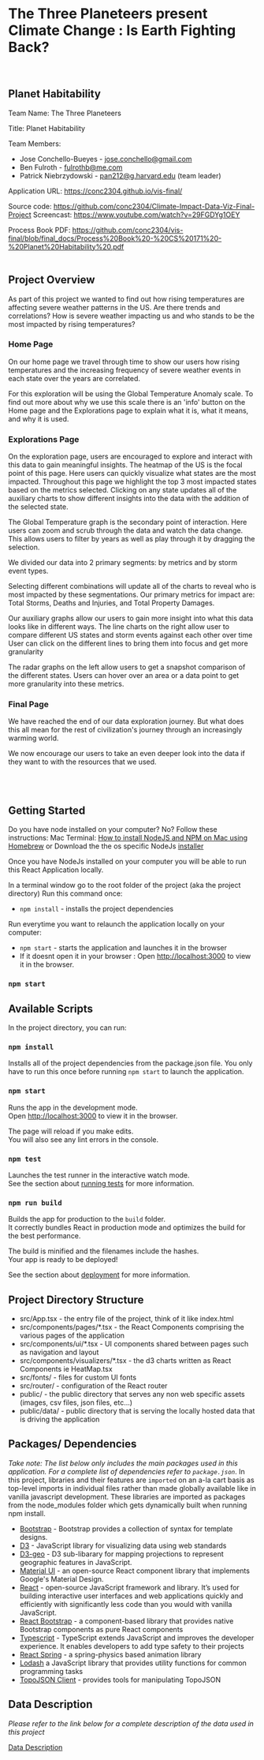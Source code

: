 # The Three Planeteers present Climate Change : Is Earth Fighting Back?

<br>

## Planet Habitability

Team Name:   The Three Planeteers

Title:   Planet Habitability

Team Members:

- Jose Conchello-Bueyes - <jose.conchello@gmail.com>
- Ben Fulroth - <fulrothb@me.com>
- Patrick Niebrzydowski - <pan212@g.harvard.edu> (team leader)

Application URL: <https://conc2304.github.io/vis-final/>

Source code:   <https://github.com/conc2304/Climate-Impact-Data-Viz-Final-Project>
Screencast:  <https://www.youtube.com/watch?v=29FGDYg1OEY>

Process Book PDF: <https://github.com/conc2304/vis-final/blob/final_docs/Process%20Book%20-%20CS%20171%20-%20Planet%20Habitability%20.pdf>
<br>
<br>

## Project Overview

As part of this project we wanted to find out how rising temperatures are affecting severe weather patterns in the US.
Are there trends and correlations?
How is severe weather impacting us and who stands to be the most impacted by rising temperatures?

### Home Page

On our home page we travel through time to show our users how rising temperatures and the increasing frequency of severe weather events in each state over the years are correlated.

For this exploration will be using the Global Temperature Anomaly scale. To find out more about why we use this scale there is an 'info' button on the Home page and the Explorations page to explain what it is, what it means, and why it is used.

### Explorations Page

On the exploration page, users are encouraged to explore and interact with this data to gain meaningful insights.
The heatmap of the US is the focal point of this page.  Here users can quickly visualize what states are the most impacted. Throughout this page we highlight the top 3 most impacted states based on the metrics selected. Clicking on any state updates all of the auxiliary charts to show different insights into the data with the addition of the selected state.

The Global Temperature graph is the secondary point of interaction.
Here users can zoom and scrub through the data and watch the data change.
This allows users to filter by years as well as play through it by dragging the selection.

We divided our data into 2 primary segments:
by metrics and by storm event types.

Selecting different combinations will update all of the charts to reveal who is most impacted by these  segmentations.
Our primary metrics for impact are:
 Total Storms, Deaths and Injuries, and Total Property Damages.

Our auxiliary graphs allow our users to gain more insight into what this data looks like in different ways.
The line charts on the right allow user to compare different US states and storm events against each other over time
User can click on the different lines to bring them into focus and get more granularity

The radar graphs on the left allow users to get a snapshot comparison of the different states.
Users can hover over an area or a data point to get more granularity into these metrics.

### Final Page

We have reached the end of our data exploration journey. But what does this all mean for the rest of civilization's journey through an increasingly warming world.

We now encourage our users to take an even deeper look into the data if they want to with the resources that we used.

<br>
<br>

## Getting Started

Do you have node installed on your computer? No?
Follow these instructions:
Mac Terminal: [How to install NodeJS and NPM on Mac using Homebrew](https://medium.com/@hayasnc/how-to-install-nodejs-and-npm-on-mac-using-homebrew-b33780287d8f)
or
Download the the os specific NodeJs [installer](https://nodejs.org/en/download/)

Once you have NodeJs installed on your computer you will be able to run this React Application locally.

In a terminal window go to the root folder of the project (aka the project directory)
Run this command once:

- `npm install` - installs the project dependencies

Run everytime you want to relaunch the application locally on your computer:

- `npm start` - starts the application and launches it in the browser
- If it doesnt open it in your browser : Open [http://localhost:3000](http://localhost:3000) to view it in the browser.

### `npm start`

## Available Scripts

In the project directory, you can run:

### `npm install`

Installs all of the project dependencies from the package.json file.
You only have to run this once before running `npm start` to launch the application.

### `npm start`

Runs the app in the development mode.\
Open [http://localhost:3000](http://localhost:3000) to view it in the browser.

The page will reload if you make edits.\
You will also see any lint errors in the console.

### `npm test`

Launches the test runner in the interactive watch mode.\
See the section about [running tests](https://facebook.github.io/create-react-app/docs/running-tests) for more information.

### `npm run build`

Builds the app for production to the `build` folder.\
It correctly bundles React in production mode and optimizes the build for the best performance.

The build is minified and the filenames include the hashes.\
Your app is ready to be deployed!

See the section about [deployment](https://facebook.github.io/create-react-app/docs/deployment) for more information.

## Project Directory Structure

- src/App.tsx - the entry file of the project, think of it like index.html
- src/components/pages/\*.tsx - the React Components comprising the various pages of the application
- src/components/ui/\*.tsx - UI components shared between pages such as navigation and layout
- src/components/visualizers/\*.tsx - the d3 charts written as React Components ie HeatMap.tsx
- src/fonts/ - files for custom UI fonts
- src/router/ - configuration of the React router
- public/ - the public directory that serves any non web specific assets (images, csv files, json files, etc...)
- public/data/ - public directory that is serving the locally hosted data that is driving the application

## Packages/ Dependencies

*Take note: The list below only includes the main packages used in this application.  For a complete list of dependencies refer to `package.json`*.
In this project, libraries and their features are `imported` on an a-la cart basis as top-level imports in individual files rather than made globally available like in vanilla javascript development. These libraries are imported as packages from the node_modules folder which gets dynamically built when running npm install.

- [Bootstrap](https://getbootstrap.com/) - Bootstrap provides a collection of syntax for template designs.
- [D3](https://d3js.org/) - JavaScript library for visualizing data using web standards
- [D3-geo](https://github.com/d3/d3-geo) - D3 sub-libarary for mapping projections to represent geographic features in JavaScript.
- [Material UI](https://mui.com/material-ui/getting-started/overview/) - an open-source React component library that implements Google's Material Design.
- [React](https://reactjs.org/) - open-source JavaScript framework and library. It’s used for building interactive user interfaces and web applications quickly and efficiently with significantly less code than you would with vanilla JavaScript.
- [React Bootstrap](https://react-bootstrap.github.io/) - a component-based library that provides native Bootstrap components as pure React components
- [Typescript](https://www.typescriptlang.org/) - TypeScript extends JavaScript and improves the developer experience. It enables developers to add type safety to their projects
- [React Spring](https://react-spring.dev/) - a spring-physics based animation library
- [Lodash](https://lodash.com/) a JavaScript library that provides utility functions for common programming tasks
- [TopoJSON Client](https://github.com/topojson/topojson-client) - provides tools for manipulating TopoJSON

## Data Description

*Please refer to the link below for a complete description of the data used in this project*

[Data Description](DataDiscription.md)
